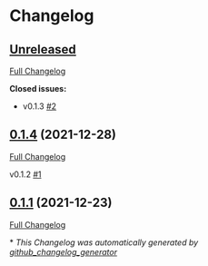 # Changelog

## [Unreleased](https://github.com/advtech92/starry-tech/tree/HEAD)

[Full Changelog](https://github.com/advtech92/starry-tech/compare/0.1.4...HEAD)

**Closed issues:**

- v0.1.3 [\#2](https://github.com/Advtech92/Starry-Tech/issues/2)

## [0.1.4](https://github.com/advtech92/starry-tech/tree/0.1.4) (2021-12-28)

[Full Changelog](https://github.com/advtech92/starry-tech/compare/0.1.1...0.1.4)

v0.1.2 [\#1](https://github.com/Advtech92/Starry-Tech/issues/1)

## [0.1.1](https://github.com/advtech92/starry-tech/tree/0.1.1) (2021-12-23)

[Full Changelog](https://github.com/advtech92/starry-tech/compare/0.1.0...0.1.1)



\* *This Changelog was automatically generated by [github_changelog_generator](https://github.com/github-changelog-generator/github-changelog-generator)*
